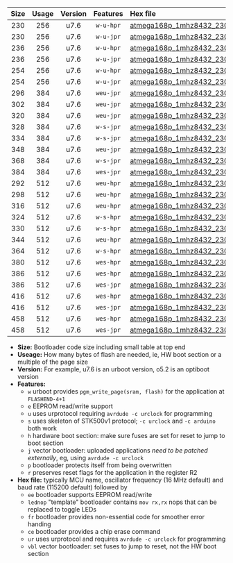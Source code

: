 |Size|Usage|Version|Features|Hex file|
|:-:|:-:|:-:|:-:|:--|
|230|256|u7.6|`w-u-hpr`|[atmega168p_1mhz8432_230400bps_ur.hex](https://raw.githubusercontent.com/stefanrueger/urboot/main//atmega168p_1mhz8432_230400bps_ur.hex)|
|230|256|u7.6|`w-u-jpr`|[atmega168p_1mhz8432_230400bps_ur_vbl.hex](https://raw.githubusercontent.com/stefanrueger/urboot/main//atmega168p_1mhz8432_230400bps_ur_vbl.hex)|
|236|256|u7.6|`w-u-hpr`|[atmega168p_1mhz8432_230400bps_lednop_ur.hex](https://raw.githubusercontent.com/stefanrueger/urboot/main//atmega168p_1mhz8432_230400bps_lednop_ur.hex)|
|236|256|u7.6|`w-u-jpr`|[atmega168p_1mhz8432_230400bps_lednop_ur_vbl.hex](https://raw.githubusercontent.com/stefanrueger/urboot/main//atmega168p_1mhz8432_230400bps_lednop_ur_vbl.hex)|
|254|256|u7.6|`w-u-hpr`|[atmega168p_1mhz8432_230400bps_lednop_fr_ur.hex](https://raw.githubusercontent.com/stefanrueger/urboot/main//atmega168p_1mhz8432_230400bps_lednop_fr_ur.hex)|
|254|256|u7.6|`w-u-jpr`|[atmega168p_1mhz8432_230400bps_lednop_fr_ur_vbl.hex](https://raw.githubusercontent.com/stefanrueger/urboot/main//atmega168p_1mhz8432_230400bps_lednop_fr_ur_vbl.hex)|
|296|384|u7.6|`weu-jpr`|[atmega168p_1mhz8432_230400bps_ee_ur_vbl.hex](https://raw.githubusercontent.com/stefanrueger/urboot/main//atmega168p_1mhz8432_230400bps_ee_ur_vbl.hex)|
|302|384|u7.6|`weu-jpr`|[atmega168p_1mhz8432_230400bps_ee_lednop_ur_vbl.hex](https://raw.githubusercontent.com/stefanrueger/urboot/main//atmega168p_1mhz8432_230400bps_ee_lednop_ur_vbl.hex)|
|320|384|u7.6|`weu-jpr`|[atmega168p_1mhz8432_230400bps_ee_lednop_fr_ur_vbl.hex](https://raw.githubusercontent.com/stefanrueger/urboot/main//atmega168p_1mhz8432_230400bps_ee_lednop_fr_ur_vbl.hex)|
|328|384|u7.6|`w-s-jpr`|[atmega168p_1mhz8432_230400bps_vbl.hex](https://raw.githubusercontent.com/stefanrueger/urboot/main//atmega168p_1mhz8432_230400bps_vbl.hex)|
|334|384|u7.6|`w-s-jpr`|[atmega168p_1mhz8432_230400bps_lednop_vbl.hex](https://raw.githubusercontent.com/stefanrueger/urboot/main//atmega168p_1mhz8432_230400bps_lednop_vbl.hex)|
|348|384|u7.6|`weu-jpr`|[atmega168p_1mhz8432_230400bps_ee_lednop_fr_ce_ur_vbl.hex](https://raw.githubusercontent.com/stefanrueger/urboot/main//atmega168p_1mhz8432_230400bps_ee_lednop_fr_ce_ur_vbl.hex)|
|368|384|u7.6|`w-s-jpr`|[atmega168p_1mhz8432_230400bps_lednop_fr_vbl.hex](https://raw.githubusercontent.com/stefanrueger/urboot/main//atmega168p_1mhz8432_230400bps_lednop_fr_vbl.hex)|
|384|384|u7.6|`wes-jpr`|[atmega168p_1mhz8432_230400bps_ee_vbl.hex](https://raw.githubusercontent.com/stefanrueger/urboot/main//atmega168p_1mhz8432_230400bps_ee_vbl.hex)|
|292|512|u7.6|`weu-hpr`|[atmega168p_1mhz8432_230400bps_ee_ur.hex](https://raw.githubusercontent.com/stefanrueger/urboot/main//atmega168p_1mhz8432_230400bps_ee_ur.hex)|
|298|512|u7.6|`weu-hpr`|[atmega168p_1mhz8432_230400bps_ee_lednop_ur.hex](https://raw.githubusercontent.com/stefanrueger/urboot/main//atmega168p_1mhz8432_230400bps_ee_lednop_ur.hex)|
|316|512|u7.6|`weu-hpr`|[atmega168p_1mhz8432_230400bps_ee_lednop_fr_ur.hex](https://raw.githubusercontent.com/stefanrueger/urboot/main//atmega168p_1mhz8432_230400bps_ee_lednop_fr_ur.hex)|
|324|512|u7.6|`w-s-hpr`|[atmega168p_1mhz8432_230400bps.hex](https://raw.githubusercontent.com/stefanrueger/urboot/main//atmega168p_1mhz8432_230400bps.hex)|
|330|512|u7.6|`w-s-hpr`|[atmega168p_1mhz8432_230400bps_lednop.hex](https://raw.githubusercontent.com/stefanrueger/urboot/main//atmega168p_1mhz8432_230400bps_lednop.hex)|
|344|512|u7.6|`weu-hpr`|[atmega168p_1mhz8432_230400bps_ee_lednop_fr_ce_ur.hex](https://raw.githubusercontent.com/stefanrueger/urboot/main//atmega168p_1mhz8432_230400bps_ee_lednop_fr_ce_ur.hex)|
|364|512|u7.6|`w-s-hpr`|[atmega168p_1mhz8432_230400bps_lednop_fr.hex](https://raw.githubusercontent.com/stefanrueger/urboot/main//atmega168p_1mhz8432_230400bps_lednop_fr.hex)|
|380|512|u7.6|`wes-hpr`|[atmega168p_1mhz8432_230400bps_ee.hex](https://raw.githubusercontent.com/stefanrueger/urboot/main//atmega168p_1mhz8432_230400bps_ee.hex)|
|386|512|u7.6|`wes-hpr`|[atmega168p_1mhz8432_230400bps_ee_lednop.hex](https://raw.githubusercontent.com/stefanrueger/urboot/main//atmega168p_1mhz8432_230400bps_ee_lednop.hex)|
|386|512|u7.6|`wes-jpr`|[atmega168p_1mhz8432_230400bps_ee_lednop_vbl.hex](https://raw.githubusercontent.com/stefanrueger/urboot/main//atmega168p_1mhz8432_230400bps_ee_lednop_vbl.hex)|
|416|512|u7.6|`wes-hpr`|[atmega168p_1mhz8432_230400bps_ee_lednop_fr.hex](https://raw.githubusercontent.com/stefanrueger/urboot/main//atmega168p_1mhz8432_230400bps_ee_lednop_fr.hex)|
|416|512|u7.6|`wes-jpr`|[atmega168p_1mhz8432_230400bps_ee_lednop_fr_vbl.hex](https://raw.githubusercontent.com/stefanrueger/urboot/main//atmega168p_1mhz8432_230400bps_ee_lednop_fr_vbl.hex)|
|458|512|u7.6|`wes-hpr`|[atmega168p_1mhz8432_230400bps_ee_lednop_fr_ce.hex](https://raw.githubusercontent.com/stefanrueger/urboot/main//atmega168p_1mhz8432_230400bps_ee_lednop_fr_ce.hex)|
|458|512|u7.6|`wes-jpr`|[atmega168p_1mhz8432_230400bps_ee_lednop_fr_ce_vbl.hex](https://raw.githubusercontent.com/stefanrueger/urboot/main//atmega168p_1mhz8432_230400bps_ee_lednop_fr_ce_vbl.hex)|

- **Size:** Bootloader code size including small table at top end
- **Useage:** How many bytes of flash are needed, ie, HW boot section or a multiple of the page size
- **Version:** For example, u7.6 is an urboot version, o5.2 is an optiboot version
- **Features:**
  + `w` urboot provides `pgm_write_page(sram, flash)` for the application at `FLASHEND-4+1`
  + `e` EEPROM read/write support
  + `u` uses urprotocol requiring `avrdude -c urclock` for programming
  + `s` uses skeleton of STK500v1 protocol; `-c urclock` and `-c arduino` both work
  + `h` hardware boot section: make sure fuses are set for reset to jump to boot section
  + `j` vector bootloader: uploaded applications *need to be patched externally*, eg, using `avrdude -c urclock`
  + `p` bootloader protects itself from being overwritten
  + `r` preserves reset flags for the application in the register R2
- **Hex file:** typically MCU name, oscillator frequency (16 MHz default) and baud rate (115200 default) followed by
  + `ee` bootloader supports EEPROM read/write
  + `lednop` "template" bootloader contains `mov rx,rx` nops that can be replaced to toggle LEDs
  + `fr` bootloader provides non-essential code for smoother error handing
  + `ce` bootloader provides a chip erase command
  + `ur` uses urprotocol and requires `avrdude -c urclock` for programming
  + `vbl` vector bootloader: set fuses to jump to reset, not the HW boot section
